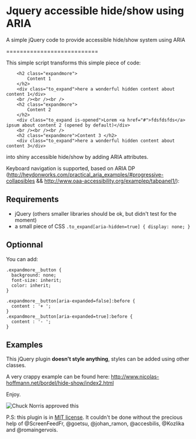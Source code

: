 Jquery accessible hide/show using ARIA
=================================

A simple jQuery code to provide accessible hide/show system using ARIA

===========================

This simple script transforms this simple piece of code:

```
    <h2 class="expandmore">
    	Content 1
    </h2> 
    <div class="to_expand">here a wonderful hidden content about content 1</div>
    <br /><br /><br />
    <h2 class="expandmore">
    	Content 2
    </h2> 
    <div class="to_expand is-opened">Lorem <a href="#">fdsfdsfds</a> ipsum about content 2 (opened by default)</div>
    <br /><br /><br />
    <h2 class="expandmore">Content 3 </h2>
    <div class="to_expand">here a wonderful hidden content about content 3</div>
```

into shiny accessible hide/show by adding ARIA attributes. 

Keyboard navigation is supported, based on ARIA DP (http://heydonworks.com/practical_aria_examples/#progressive-collapsibles && http://www.oaa-accessibility.org/examplep/tabpanel1/):

## Requirements

- jQuery (others smaller libraries should be ok, but didn't test for the moment)
- a small piece of CSS `` .to_expand[aria-hidden=true] { display: none; } ``

## Optionnal

You can add:

```
.expandmore__button {
  background: none;
  font-size: inherit;
  color: inherit;
}

.expandmore__button[aria-expanded=false]:before {
  content : '+ ';
}
.expandmore__button[aria-expanded=true]:before {
  content : '- ';
}
```

## Examples
 
This jQuery plugin __doesn't style anything__, styles can be added using other classes.

A very crappy example can be found here: http://www.nicolas-hoffmann.net/bordel/hide-show/index2.html 

Enjoy.

<img src="http://www.nicolas-hoffmann.net/bordel/chuck-norris1.jpg" alt="Chuck Norris approved this" />

P.S: this plugin is in [MIT license](https://github.com/nico3333fr/jquery-accessible-tabs-aria/blob/master/LICENSE). It couldn't be done without the precious help of @ScreenFeedFr, @goetsu, @johan_ramon, @accesbilis, @Kozlika and @romaingervois.
